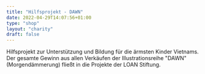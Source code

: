 ```yaml
---
title: "Hilfsprojekt - DAWN"
date: 2022-04-29T14:07:56+01:00
type: "shop"
layout: "charity"
draft: false
---
```

Hilfsprojekt zur Unterstützung und Bildung für die ärmsten Kinder Vietnams. Der gesamte Gewinn aus allen Verkäufen der Illustrationsreihe "DAWN" (Morgendämmerung) fließt in die Projekte der LOAN Stiftung.